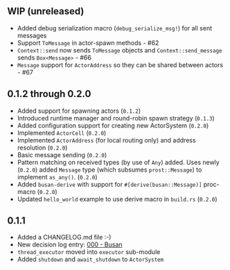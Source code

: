 ## WIP (unreleased)

  + Added debug serialization macro (`debug_serialize_msg!`) for all sent messages
  + Support `ToMessage` in actor-spawn methods - #62
  + `Context::send` now sends `ToMessage` objects and `Context::send_message` sends `Box<Message>` - #66
  + `Message` support for `ActorAddress` so they can be shared between actors - #67

## 0.1.2 through 0.2.0

  + Added support for spawning actors (`0.1.2`)
  + Introduced runtime manager and round-robin spawn strategy (`0.1.3`)
  + Added configuration support for creating new ActorSystem (`0.2.0`)
  + Implemented `ActorCell` (`0.2.0`)
  + Implemented `ActorAddress` (for local routing only) and address resolution (`0.2.0`)
  + Basic message sending (`0.2.0`)
  + Pattern matching on received types (by use of `Any`) added. Uses newly (`0.2.0`)
    added `Message` type (which subsumes `prost::Message`) to implement `as_any()`. (`0.2.0`)
  + Added `busan-derive` with support for `#[derive(busan::Message)]` proc-macro (`0.2.0`)
  + Updated `hello_world` example to use derive macro in `build.rs` (`0.2.0`)

## 0.1.1

  + Added a CHANGELOG.md file :-)
  + New decision log entry: [000 - Busan][dl_000]
  + `thread_executor` moved into `executor` sub-module
  + Added `shutdown` and `await_shutdown` to `ActorSystem`

  [dl_000]: http://github.com/JohnMurray/busan/blob/master/decisions/000-busan.md
